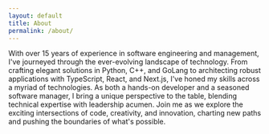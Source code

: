 ```yaml
---
layout: default
title: About
permalink: /about/
---
```


With over 15 years of experience in software engineering and management, I've journeyed through the
ever-evolving landscape of technology. From crafting elegant solutions in Python, C++, and GoLang to
architecting robust applications with TypeScript, React, and Next.js, I've honed my skills across a myriad of
technologies. As both a hands-on developer and a seasoned software manager, I bring a unique perspective to
the table, blending technical expertise with leadership acumen. Join me as we explore the exciting
intersections of code, creativity, and innovation, charting new paths and pushing the boundaries of what's
possible.
